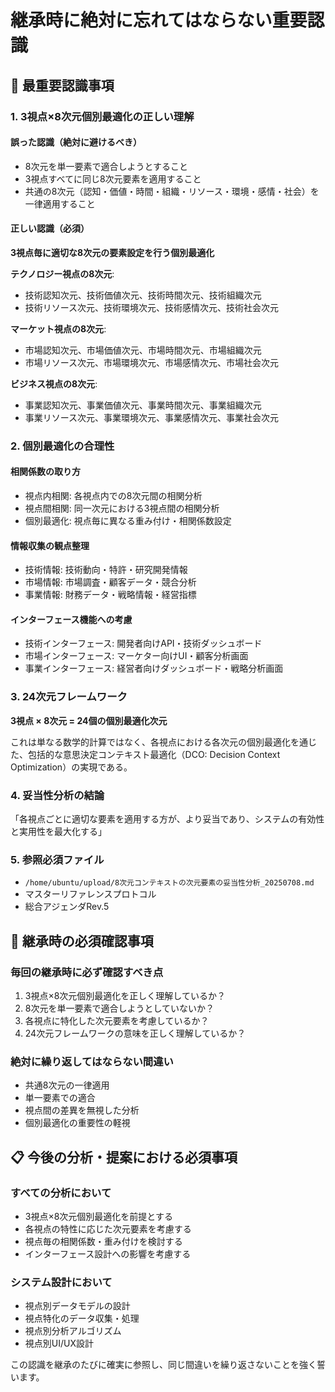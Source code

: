 # 継承時に絶対に忘れてはならない重要認識

## 🚨 最重要認識事項

### **1. 3視点×8次元個別最適化の正しい理解**

#### **誤った認識（絶対に避けるべき）**
- 8次元を単一要素で適合しようとすること
- 3視点すべてに同じ8次元要素を適用すること
- 共通の8次元（認知・価値・時間・組織・リソース・環境・感情・社会）を一律適用すること

#### **正しい認識（必須）**
**3視点毎に適切な8次元の要素設定を行う個別最適化**

**テクノロジー視点の8次元**:
- 技術認知次元、技術価値次元、技術時間次元、技術組織次元
- 技術リソース次元、技術環境次元、技術感情次元、技術社会次元

**マーケット視点の8次元**:
- 市場認知次元、市場価値次元、市場時間次元、市場組織次元
- 市場リソース次元、市場環境次元、市場感情次元、市場社会次元

**ビジネス視点の8次元**:
- 事業認知次元、事業価値次元、事業時間次元、事業組織次元
- 事業リソース次元、事業環境次元、事業感情次元、事業社会次元

### **2. 個別最適化の合理性**

#### **相関係数の取り方**
- 視点内相関: 各視点内での8次元間の相関分析
- 視点間相関: 同一次元における3視点間の相関分析
- 個別最適化: 視点毎に異なる重み付け・相関係数設定

#### **情報収集の観点整理**
- 技術情報: 技術動向・特許・研究開発情報
- 市場情報: 市場調査・顧客データ・競合分析
- 事業情報: 財務データ・戦略情報・経営指標

#### **インターフェース機能への考慮**
- 技術インターフェース: 開発者向けAPI・技術ダッシュボード
- 市場インターフェース: マーケター向けUI・顧客分析画面
- 事業インターフェース: 経営者向けダッシュボード・戦略分析画面

### **3. 24次元フレームワーク**
**3視点 × 8次元 = 24個の個別最適化次元**

これは単なる数学的計算ではなく、各視点における各次元の個別最適化を通じた、包括的な意思決定コンテキスト最適化（DCO: Decision Context Optimization）の実現である。

### **4. 妥当性分析の結論**
「各視点ごとに適切な要素を適用する方が、より妥当であり、システムの有効性と実用性を最大化する」

### **5. 参照必須ファイル**
- `/home/ubuntu/upload/8次元コンテキストの次元要素の妥当性分析_20250708.md`
- マスターリファレンスプロトコル
- 総合アジェンダRev.5

## 🔄 継承時の必須確認事項

### **毎回の継承時に必ず確認すべき点**
1. 3視点×8次元個別最適化を正しく理解しているか？
2. 8次元を単一要素で適合しようとしていないか？
3. 各視点に特化した次元要素を考慮しているか？
4. 24次元フレームワークの意味を正しく理解しているか？

### **絶対に繰り返してはならない間違い**
- 共通8次元の一律適用
- 単一要素での適合
- 視点間の差異を無視した分析
- 個別最適化の重要性の軽視

## 📋 今後の分析・提案における必須事項

### **すべての分析において**
- 3視点×8次元個別最適化を前提とする
- 各視点の特性に応じた次元要素を考慮する
- 視点毎の相関係数・重み付けを検討する
- インターフェース設計への影響を考慮する

### **システム設計において**
- 視点別データモデルの設計
- 視点特化のデータ収集・処理
- 視点別分析アルゴリズム
- 視点別UI/UX設計

この認識を継承のたびに確実に参照し、同じ間違いを繰り返さないことを強く誓います。


